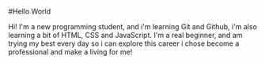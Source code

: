 #Hello World

Hi! I'm a new programming student, and i'm learning Git and Github, i'm also learning a bit of HTML, CSS and JavaScript.
I'm a real beginner, and am trying my best every day so i can explore this career i chose become a professional and make a living for me!  
